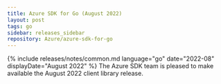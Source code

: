 ```yaml
---
title: Azure SDK for Go (August 2022)
layout: post
tags: go
sidebar: releases_sidebar
repository: Azure/azure-sdk-for-go
---
```

{% include releases/notes/common.md language="go" date="2022-08" displayDate="August 2022" %}
The Azure SDK team is pleased to make available the August 2022 client library release.